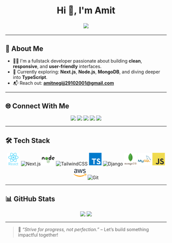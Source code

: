 <h1 align="center">Hi 👋, I'm Amit</h1>

<h3 align="center">
  <img src="https://readme-typing-svg.herokuapp.com?font=Fira+Code&size=26&pause=1000&color=36BCF7&center=true&vCenter=true&width=700&lines=A+Passionate+FullStack+Developer!;Crafting+Clean+%26+Responsive+Interfaces!;Always+Learning+%26+Exploring+New+Tech!;Let's+Create+Something+Awesome!"/>
</h3>

---

## 🌟 About Me

- 👨‍💻 I'm a fullstack developer passionate about building **clean**, **responsive**, and **user-friendly** interfaces.
- 🌱 Currently exploring: **Next.js**, **Node.js**, **MongoDB**, and diving deeper into **TypeScript**.
- 📬 Reach out: **[amitnegijj29102001@gmail.com](mailto:amitnegijj29102001@gmail.com)**

---

## 🌐 Connect With Me

<p align="center">
  <a href="https://dev.to/arrpitgupta" target="_blank"><img src="https://img.shields.io/badge/Dev.to-0A0A0A?style=for-the-badge&logo=dev.to&logoColor=white" /></a>
  <a href="https://linkedin.com/in/arpit-gupta-0a75a2227" target="_blank"><img src="https://img.shields.io/badge/LinkedIn-0077B5?style=for-the-badge&logo=linkedin&logoColor=white" /></a>
  <a href="https://instagram.com/iam_arrrpit" target="_blank"><img src="https://img.shields.io/badge/Instagram-E4405F?style=for-the-badge&logo=instagram&logoColor=white" /></a>
  <a href="https://www.leetcode.com/arpit17200" target="_blank"><img src="https://img.shields.io/badge/LeetCode-FFA116?style=for-the-badge&logo=leetcode&logoColor=white" /></a>
  <a href="https://discord.gg/tBesFp8BNN" target="_blank"><img src="https://img.shields.io/badge/Discord-5865F2?style=for-the-badge&logo=discord&logoColor=white" /></a>
</p>

---

## 🛠️ Tech Stack

<p align="center">
  <img src="https://raw.githubusercontent.com/devicons/devicon/master/icons/react/react-original-wordmark.svg" alt="React" width="40" height="40"/>
  <img src="https://cdn.worldvectorlogo.com/logos/nextjs-2.svg" alt="Next.js" width="40" height="40"/>
  <img src="https://raw.githubusercontent.com/devicons/devicon/master/icons/nodejs/nodejs-original-wordmark.svg" alt="Node.js" width="40" height="40"/>
  <img src="https://www.vectorlogo.zone/logos/tailwindcss/tailwindcss-icon.svg" alt="TailwindCSS" width="40" height="40"/>
  <img src="https://raw.githubusercontent.com/devicons/devicon/master/icons/typescript/typescript-original.svg" alt="TypeScript" width="40" height="40"/>
  <img src="https://cdn.worldvectorlogo.com/logos/django.svg" alt="Django" width="40" height="40"/>
  <img src="https://raw.githubusercontent.com/devicons/devicon/master/icons/mongodb/mongodb-original-wordmark.svg" alt="MongoDB" width="40" height="40"/>
  <img src="https://raw.githubusercontent.com/devicons/devicon/master/icons/mysql/mysql-original-wordmark.svg" alt="MySQL" width="40" height="40"/>
  <img src="https://raw.githubusercontent.com/devicons/devicon/master/icons/javascript/javascript-original.svg" alt="JavaScript" width="40" height="40"/>
  <img src="https://raw.githubusercontent.com/devicons/devicon/master/icons/amazonwebservices/amazonwebservices-original-wordmark.svg" alt="AWS" width="40" height="40"/>
  <img src="https://www.vectorlogo.zone/logos/git-scm/git-scm-icon.svg" alt="Git" width="40" height="40"/>
</p>

---

## 📊 GitHub Stats

<p align="center">
  <img src="https://github-readme-stats.vercel.app/api/top-langs/?username=amitnegijj&theme=dark&hide_border=false&include_all_commits=false&count_private=false&layout=compact" width="45%"/>
  <img src="https://github-readme-stats.vercel.app/api?username=amitnegijj&show_icons=true&theme=dark&hide_border=false" width="45%"/>
</p>

---

> 🚀 *“Strive for progress, not perfection.”* – Let’s build something impactful together!

